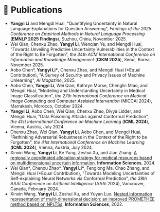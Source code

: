 # 📝 Publications 

- **Yangyi Li** and Mengdi Huai, "Quantifying Uncertainty in Natural Language Explanations for Question Answering", _Findings of the 2025 Conference on Empirical Methods in Natural Language Processing_ (**EMNLP 2025 Findings**), Suzhou, China, November 2025.
- Wei Qian, Chenxu Zhao, **Yangyi Li**, Wenqian Ye, and Mengdi Huai, "Towards Unveiling Predictive Uncertainty Vulnerabilities in the Context of the Right to Be Forgotten", _the 34th ACM International Conference on Information and Knowledge Management_ (**CIKM 2025**), Seoul, Korea, November 2025.
- Aobo Chen\*, **Yangyi Li\***, Chenxu Zhao, and Mengdi Huai (\*Equal Contribution), "A Survey of Security and Privacy Issues of Machine Unlearning", _AI Magazine_, 2025.
- Aobo Chen, **Yangyi Li**, Wei Qian, Kathryn Morse, Chenglin Miao, and Mengdi Huai, "Modeling and Understanding Uncertainty in Medical Image Classification", _the 27th International Conference on Medical Image Computing and Computer Assisted Intervention_ (MICCAI 2024), Marrakesh, Morocco, October 2024.
- **Yangyi Li**, Aobo Chen, Wei Qian, Chenxu Zhao, Divya Lidder, and Mengdi Huai, "Data Poisoning Attacks against Conformal Prediction", _the 41st International Conference on Machine Learning_ (**ICML 2024**), Vienna, Austria, July 2024.
- Chenxu Zhao, Wei Qian, **Yangyi Li**, Aobo Chen, and Mengdi Huai, "Rethinking Adversarial Robustness in the Context of the Right to be Forgotten", _the 41st International Conference on Machine Learning_ (**ICML 2024**), Vienna, Austria, July 2024.
- Xinxin Wang, **Yangyi Li**, Ke Yang, Zeshui Xu, and Jian Zhang. [A regionally coordinated allocation strategy for medical resources based on multidimensional uncertain information](). **Information Sciences**, 2024.
- Wei Qian\*, Chenxu Zhao\*, **Yangyi Li\***, Fenglong Ma, Chao Zhang, and Mengdi Huai (\*Equal Contribution), "Towards Modeling Uncertainties of Self-explaining Neural Networks via Conformal Prediction", _the 38th AAAI Conference on Artificial Intelligence_ (AAAI 2024), Vancouver, Canada, February 2024.
- Xinxin Wang, **Yangyi Li**, Zeshui Xu, and Yuyan Luo. [Nested information representation of multi-dimensional decision: an improved PROMETHEE method based on NPLTSs](). **Information Sciences**, 2022.


